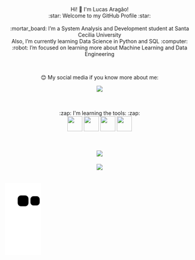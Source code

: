 <p align="center" dir="auto">
  Hi! 👋 I'm Lucas Aragão! 
  <br>
  :star: Welcome to my GitHub Profile :star:
      <br><br>
    :mortar_board: I’m a System Analysis and Development student at Santa Cecilia University
      <br>
    Also, I’m currently learning Data Science in Python and SQL :computer:
      <br>
  :robot: I’m focused on learning more about Machine Learning and Data Engineering 
      <br>
</p>

<br>

<p align="center" dir="auto">
😊 My social media if you know more about me:
<div  align="center" dir="auto">
<a href="https://www.linkedin.com/in/lucas-arag%C3%A3o-8a90b4222/" target="_blank"><img src="https://img.shields.io/badge/-LinkedIn-%230077B5?style=for-the-badge&logo=linkedin&logoColor=white" target="_blank"></a> 
</div>
</p>
<br>
<p align="center" dir="auto">
  :zap: I'm learning the tools: :zap: <br>
  <img src="https://cdn.jsdelivr.net/gh/devicons/devicon/icons/python/python-original.svg" width="40" height="40"/>
  <img src="https://cdn.jsdelivr.net/gh/devicons/devicon/icons/mysql/mysql-original-wordmark.svg" width="40" height="40"/>
  <img src="https://cdn.jsdelivr.net/gh/devicons/devicon/icons/postgresql/postgresql-plain-wordmark.svg" width="40" height="40"/>
  <img src="https://cdn.jsdelivr.net/gh/devicons/devicon/icons/git/git-original.svg" width="40" height="40"/>
          
</p>
<br><br>
<div align="center" dir="auto">
<a href="https://github.com/LucasArag">
<img width="400" src="https://github-readme-stats.vercel.app/api?username=LucasArag&show_icons=true&theme=github_dark&include_all_commits=true&count_private=true"/>
<br><br>
<img width="400" src="https://github-readme-stats.vercel.app/api/top-langs/?username=LucasArag&layout=compact&langs_count=7&theme=github_dark"/>
</div>
<br>
 
![Snake animation](https://github.com/LucasArag/LucasArag/blob/output/github-contribution-grid-snake.svg)
